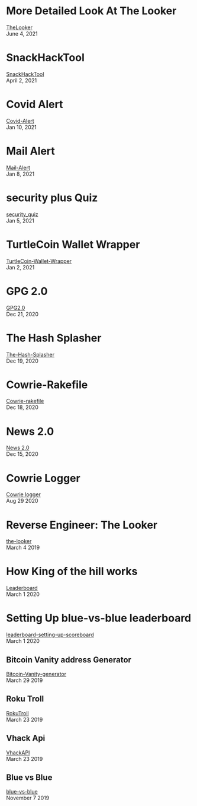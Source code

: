# More Detailed Look At The Looker
[TheLooker](./Projects/A-more-detailed-guide-on-the-Looker.md)<br>
June 4, 2021

# SnackHackTool
[SnackHackTool](./Projects/TheSnackHackTool.md)<br>
April 2, 2021

# Covid Alert
[Covid-Alert](./Projects/CovidAlert.md)<br>
Jan 10, 2021

# Mail Alert
[Mail-Alert](./Projects/DiscordMailAlerts.md)<br>
Jan 8, 2021 

# security plus Quiz
[security_quiz](./Projects/Nmap-Quiz.md)<br>
Jan 5, 2021

# TurtleCoin Wallet Wrapper
[TurtleCoin-Wallet-Wrapper](./Projects/TurtleCoin-Wallet-API-Ruby.md)<br>
Jan 2, 2021

# GPG 2.0
[GPG2.0](./Projects/GPG2.0.md)<br>
Dec 21, 2020

# The Hash Splasher
[The-Hash-Splasher](./Projects/TheHashSplasher.md)<br>
Dec 19, 2020

# Cowrie-Rakefile
[Cowrie-rakefile](./Projects/rakefile-cowrie.md)<br>
Dec 18, 2020

# News 2.0
[News 2.0](./Projects/News-2.0.md)<br>
Dec 15, 2020

# Cowrie Logger
[Cowrie logger](./Projects/cowrie_log.md)<br>
Aug 29 2020

# Reverse Engineer: The Looker
[the-looker](./Projects/The-Looker.md)<br>
March 4 2019
# How King of the hill works
[Leaderboard](./Projects/leaderboard.md)<br>
March 1 2020

# Setting Up blue-vs-blue leaderboard
[leaderboard-setting-up-scoreboard](./Projects/leaderboard-setting-up-scoreboard.md)<br>
March 1 2020

## Bitcoin Vanity address Generator
[Bitcoin-Vanity-generator](./Projects/BitcoinVanityGenerator.md)<br>
March 29 2019<br>

## Roku Troll
[RokuTroll](./Projects/RokuTroll.md)<br>
March 23 2019<br>

## Vhack Api
[VhackAPI](./Projects/VhackApi.md)<br>
March 23 2019<br>

## Blue vs Blue
[blue-vs-blue](./Projects/King-Of-The-Hill.md)<br>
November 7 2019<br>
